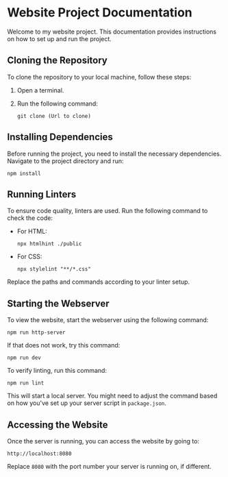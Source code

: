 # Website Project Documentation

Welcome to my website project. This documentation provides instructions on how to set up and run the project.

## Cloning the Repository

To clone the repository to your local machine, follow these steps:

1. Open a terminal.
2. Run the following command:

   ```
   git clone (Url to clone)
   ```

## Installing Dependencies

Before running the project, you need to install the necessary dependencies. Navigate to the project directory and run:

```
npm install
```

## Running Linters

To ensure code quality, linters are used. Run the following command to check the code:

- For HTML:

  ```
  npx htmlhint ./public
  ```

- For CSS:

  ```
  npx stylelint "**/*.css"
  ```

Replace the paths and commands according to your linter setup.

## Starting the Webserver

To view the website, start the webserver using the following command:

```
npm run http-server
```

If that does not work, try this command:

```
npm run dev
```

To verify linting, run this command:

```
npm run lint
```

This will start a local server. You might need to adjust the command based on how you've set up your server script in `package.json`.

## Accessing the Website

Once the server is running, you can access the website by going to:

```
http://localhost:8080
```

Replace `8080` with the port number your server is running on, if different.